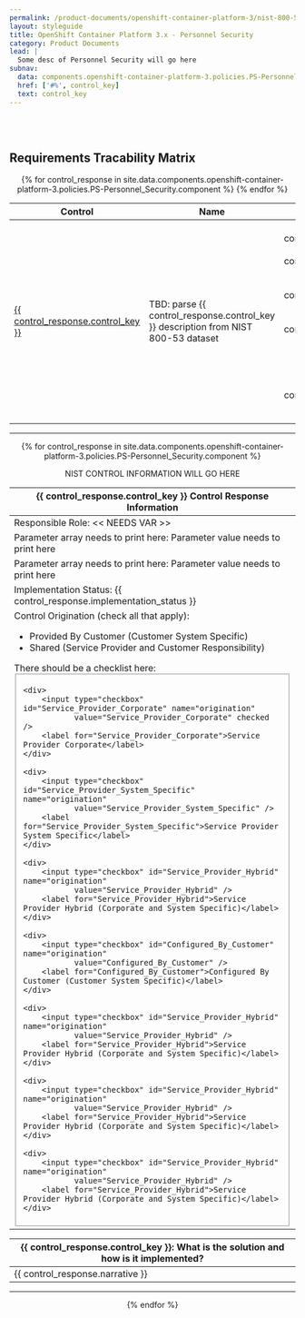 ```yaml
---
permalink: /product-documents/openshift-container-platform-3/nist-800-53/ps/
layout: styleguide
title: OpenShift Container Platform 3.x - Personnel Security
category: Product Documents
lead: |
  Some desc of Personnel Security will go here
subnav:
  data: components.openshift-container-platform-3.policies.PS-Personnel_Security.component
  href: ['#%', control_key]
  text: control_key
---
```


<br /><br />

<!-- BEGIN CONTROL SUMMARY TABLE -->
<h2>Requirements Tracability Matrix</h2>
<center>
  <table width="85%">
    <thead>
      <tr>
        <th>Control</th>
        <th>Name</th>
        <th>Status</th>
      </tr>
    </thead>
    {% for control_response in site.data.components.openshift-container-platform-3.policies.PS-Personnel_Security.component %}
    <tr>
      <td><a href="#{{ control_response.control_key }}">{{ control_response.control_key }}</a></td>
      <td>TBD: parse {{ control_response.control_key }} description from NIST 800-53 dataset</td>
      <td>
        <center>
          {% if control_response.implementation_status == 'complete' or control_response.implementation_status == 'not applicable' %}
          <div class="usa-alert usa-alert-success" >
          {% elsif control_response.implementation_status == 'partial' %}
          <div class="usa-alert usa-alert-warning" >
          {% elsif control_response.implementation_status == 'planned' %}
          <div class="usa-alert usa-alert-info" > 
          {% else %} 
          <div class="usa-alert usa-alert-error" role="alert" > 
          {% endif %} 
            <div class="usa-alert-body">
               <p class="usa-alert-text">{{ control_response.implementation_status }}</p>
            </div>
          </div>
        </center>
      </td>
    </tr>
    {% endfor %}
  </table>
</center>
<!-- END CONTROL SUMMARY TABLE -->

<div class="usa-grid">
  <hr class="homepage-rule center-diamond" />
</div>

<!-- BEGIN CONTROL RESPONSE TABLE -->
<center>
{% for control_response in site.data.components.openshift-container-platform-3.policies.PS-Personnel_Security.component %}

<p>NIST CONTROL INFORMATION WILL GO HERE</p>

<table width="85%">
  <thead>
    <tr id="{{ control_response.control_key }}">
      <th scope="row">
        <strong>
          <center>
            {{ control_response.control_key }} Control Response Information
          </center>
        </strong>
      </th>
    </tr>
  </thead>
  <tr>
    <td>Responsible Role: << NEEDS VAR >></td>
  </tr>
  <tr>
    <td>Parameter array needs to print here:  Parameter value needs to print here</td>
  </tr>
  <tr>
    <td>Parameter array needs to print here:  Parameter value needs to print here</td>
  </tr>
  <tr>
    <td>Implementation Status: {{ control_response.implementation_status }}</td>
  </tr>
  <tr>
    <td>Control Origination (check all that apply):
      <ul>
        <li>Provided By Customer (Customer System Specific)</li>
        <li>Shared (Service Provider and Customer Responsibility)</li>
      </ul>
      There should be a checklist here:
      <fieldset>
  
    <div>
        <input type="checkbox" id="Service_Provider_Corporate" name="origination"
               value="Service_Provider_Corporate" checked />
        <label for="Service_Provider_Corporate">Service Provider Corporate</label>
    </div>

    <div>
        <input type="checkbox" id="Service_Provider_System_Specific" name="origination"
               value="Service_Provider_System_Specific" />
        <label for="Service_Provider_System_Specific">Service Provider System Specific</label>
    </div>

    <div>
        <input type="checkbox" id="Service_Provider_Hybrid" name="origination"
               value="Service_Provider_Hybrid" />
        <label for="Service_Provider_Hybrid">Service Provider Hybrid (Corporate and System Specific)</label>
    </div>

    <div>
        <input type="checkbox" id="Configured_By_Customer" name="origination"
               value="Configured_By_Customer" />
        <label for="Configured_By_Customer">Configured By Customer (Customer System Specific)</label>
    </div>

    <div>
        <input type="checkbox" id="Service_Provider_Hybrid" name="origination"
               value="Service_Provider_Hybrid" />
        <label for="Service_Provider_Hybrid">Service Provider Hybrid (Corporate and System Specific)</label>
    </div>

    <div>
        <input type="checkbox" id="Service_Provider_Hybrid" name="origination"
               value="Service_Provider_Hybrid" />
        <label for="Service_Provider_Hybrid">Service Provider Hybrid (Corporate and System Specific)</label>
    </div>

    <div>
        <input type="checkbox" id="Service_Provider_Hybrid" name="origination"
               value="Service_Provider_Hybrid" />
        <label for="Service_Provider_Hybrid">Service Provider Hybrid (Corporate and System Specific)</label>
    </div>

</fieldset>
    </td>
  </tr>
</table>

<table width="85%">
  <thead>
    <tr>
      <th>{{ control_response.control_key }}: What is the solution and how is it implemented?</th>
    </tr>
  </thead>
  <tr>
    <td>
      <!--
      {% if control_response.narrative %}
      {{ control_response.narrative | markdownify | replace: '<p>', '' | replace: '</p>', '' }}
      {% else %}
      working on sub-elements!
      {% endif %}
      -->
      {{ control_response.narrative }}
    </td>
  </tr>
</table>

<div class="usa-grid">
  <hr class="homepage-rule center-diamond" />
</div>
{% endfor %}
</center>
<!-- END CONTROL RESPONSE LOOP -->

[open an issue]: https://github.com/uswds/uswds-site/issues/new
[send us an email]: mailto:uswds@gsa.gov
